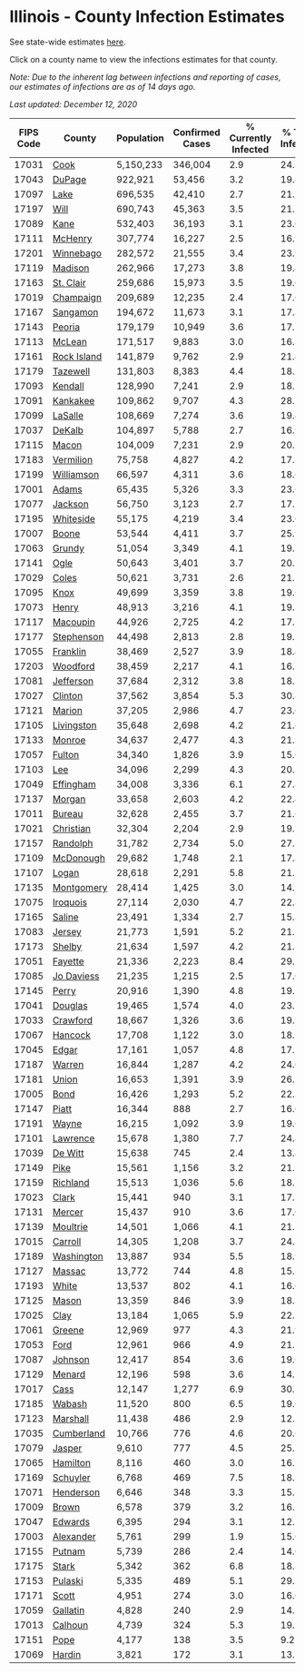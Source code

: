 # Illinois - County Infection Estimates

See state-wide estimates [here](/infections/us-il).

Click on a county name to view the infections estimates for that county.

*Note: Due to the inherent lag between infections and reporting of cases, our estimates of infections are as of 14 days ago.*

*Last updated: December 12, 2020*

|   FIPS Code |                     County |   Population |   Confirmed Cases |   % Currently Infected |   % Total Infected |
|-------------|----------------------------|--------------|-------------------|------------------------|--------------------|
|       17031 |               [Cook](cook) |    5,150,233 |           346,004 |                    2.9 |               24.8 |
|       17043 |           [DuPage](dupage) |      922,921 |            53,456 |                    3.2 |               19.4 |
|       17097 |               [Lake](lake) |      696,535 |            42,410 |                    2.7 |               21.7 |
|       17197 |               [Will](will) |      690,743 |            45,363 |                    3.5 |               21.7 |
|       17089 |               [Kane](kane) |      532,403 |            36,193 |                    3.1 |               23.0 |
|       17111 |         [McHenry](mchenry) |      307,774 |            16,227 |                    2.5 |               16.9 |
|       17201 |     [Winnebago](winnebago) |      282,572 |            21,555 |                    3.4 |               23.9 |
|       17119 |         [Madison](madison) |      262,966 |            17,273 |                    3.8 |               19.4 |
|       17163 |     [St. Clair](st.-clair) |      259,686 |            15,973 |                    3.5 |               19.0 |
|       17019 |     [Champaign](champaign) |      209,689 |            12,235 |                    2.4 |               17.6 |
|       17167 |       [Sangamon](sangamon) |      194,672 |            11,673 |                    3.1 |               17.8 |
|       17143 |           [Peoria](peoria) |      179,179 |            10,949 |                    3.6 |               17.7 |
|       17113 |           [McLean](mclean) |      171,517 |             9,883 |                    3.0 |               16.8 |
|       17161 | [Rock Island](rock-island) |      141,879 |             9,762 |                    2.9 |               21.4 |
|       17179 |       [Tazewell](tazewell) |      131,803 |             8,383 |                    4.4 |               18.1 |
|       17093 |         [Kendall](kendall) |      128,990 |             7,241 |                    2.9 |               18.1 |
|       17091 |       [Kankakee](kankakee) |      109,862 |             9,707 |                    4.3 |               28.5 |
|       17099 |         [LaSalle](lasalle) |      108,669 |             7,274 |                    3.6 |               19.4 |
|       17037 |           [DeKalb](dekalb) |      104,897 |             5,788 |                    2.7 |               16.9 |
|       17115 |             [Macon](macon) |      104,009 |             7,231 |                    2.9 |               20.7 |
|       17183 |     [Vermilion](vermilion) |       75,758 |             4,827 |                    4.2 |               17.8 |
|       17199 |   [Williamson](williamson) |       66,597 |             4,311 |                    3.6 |               18.6 |
|       17001 |             [Adams](adams) |       65,435 |             5,326 |                    3.3 |               23.6 |
|       17077 |         [Jackson](jackson) |       56,750 |             3,123 |                    2.7 |               17.3 |
|       17195 |     [Whiteside](whiteside) |       55,175 |             4,219 |                    3.4 |               23.0 |
|       17007 |             [Boone](boone) |       53,544 |             4,411 |                    3.7 |               25.9 |
|       17063 |           [Grundy](grundy) |       51,054 |             3,349 |                    4.1 |               19.2 |
|       17141 |               [Ogle](ogle) |       50,643 |             3,401 |                    3.7 |               20.5 |
|       17029 |             [Coles](coles) |       50,621 |             3,731 |                    2.6 |               21.5 |
|       17095 |               [Knox](knox) |       49,699 |             3,359 |                    3.8 |               19.6 |
|       17073 |             [Henry](henry) |       48,913 |             3,216 |                    4.1 |               19.1 |
|       17117 |       [Macoupin](macoupin) |       44,926 |             2,725 |                    4.2 |               17.5 |
|       17177 |   [Stephenson](stephenson) |       44,498 |             2,813 |                    2.8 |               19.3 |
|       17055 |       [Franklin](franklin) |       38,469 |             2,527 |                    3.9 |               18.4 |
|       17203 |       [Woodford](woodford) |       38,459 |             2,217 |                    4.1 |               16.3 |
|       17081 |     [Jefferson](jefferson) |       37,684 |             2,312 |                    3.8 |               18.3 |
|       17027 |         [Clinton](clinton) |       37,562 |             3,854 |                    5.3 |               30.8 |
|       17121 |           [Marion](marion) |       37,205 |             2,986 |                    4.7 |               23.0 |
|       17105 |   [Livingston](livingston) |       35,648 |             2,698 |                    4.2 |               21.6 |
|       17133 |           [Monroe](monroe) |       34,637 |             2,477 |                    4.3 |               21.5 |
|       17057 |           [Fulton](fulton) |       34,340 |             1,826 |                    3.9 |               15.0 |
|       17103 |                 [Lee](lee) |       34,096 |             2,299 |                    4.3 |               20.1 |
|       17049 |     [Effingham](effingham) |       34,008 |             3,336 |                    6.1 |               27.8 |
|       17137 |           [Morgan](morgan) |       33,658 |             2,603 |                    4.2 |               22.4 |
|       17011 |           [Bureau](bureau) |       32,628 |             2,455 |                    3.7 |               21.6 |
|       17021 |     [Christian](christian) |       32,304 |             2,204 |                    2.9 |               19.5 |
|       17157 |       [Randolph](randolph) |       31,782 |             2,734 |                    5.0 |               27.3 |
|       17109 |     [McDonough](mcdonough) |       29,682 |             1,748 |                    2.1 |               17.8 |
|       17107 |             [Logan](logan) |       28,618 |             2,291 |                    5.8 |               21.3 |
|       17135 |   [Montgomery](montgomery) |       28,414 |             1,425 |                    3.0 |               14.5 |
|       17075 |       [Iroquois](iroquois) |       27,114 |             2,030 |                    4.7 |               22.8 |
|       17165 |           [Saline](saline) |       23,491 |             1,334 |                    2.7 |               15.8 |
|       17083 |           [Jersey](jersey) |       21,773 |             1,591 |                    5.2 |               21.1 |
|       17173 |           [Shelby](shelby) |       21,634 |             1,597 |                    4.2 |               21.3 |
|       17051 |         [Fayette](fayette) |       21,336 |             2,223 |                    8.4 |               29.1 |
|       17085 |   [Jo Daviess](jo-daviess) |       21,235 |             1,215 |                    2.5 |               17.0 |
|       17145 |             [Perry](perry) |       20,916 |             1,390 |                    4.8 |               19.1 |
|       17041 |         [Douglas](douglas) |       19,465 |             1,574 |                    4.0 |               23.7 |
|       17033 |       [Crawford](crawford) |       18,667 |             1,326 |                    3.6 |               19.9 |
|       17067 |         [Hancock](hancock) |       17,708 |             1,122 |                    3.0 |               18.3 |
|       17045 |             [Edgar](edgar) |       17,161 |             1,057 |                    4.8 |               17.2 |
|       17187 |           [Warren](warren) |       16,844 |             1,287 |                    4.2 |               24.0 |
|       17181 |             [Union](union) |       16,653 |             1,391 |                    3.9 |               26.1 |
|       17005 |               [Bond](bond) |       16,426 |             1,293 |                    5.2 |               22.3 |
|       17147 |             [Piatt](piatt) |       16,344 |               888 |                    2.7 |               16.0 |
|       17191 |             [Wayne](wayne) |       16,215 |             1,092 |                    3.9 |               19.0 |
|       17101 |       [Lawrence](lawrence) |       15,678 |             1,380 |                    7.7 |               24.4 |
|       17039 |         [De Witt](de-witt) |       15,638 |               745 |                    2.4 |               13.4 |
|       17149 |               [Pike](pike) |       15,561 |             1,156 |                    3.2 |               21.3 |
|       17159 |       [Richland](richland) |       15,513 |             1,036 |                    5.6 |               18.1 |
|       17023 |             [Clark](clark) |       15,441 |               940 |                    3.1 |               17.3 |
|       17131 |           [Mercer](mercer) |       15,437 |               910 |                    3.6 |               17.0 |
|       17139 |       [Moultrie](moultrie) |       14,501 |             1,066 |                    4.1 |               21.1 |
|       17015 |         [Carroll](carroll) |       14,305 |             1,208 |                    3.7 |               24.8 |
|       17189 |   [Washington](washington) |       13,887 |               934 |                    5.5 |               18.9 |
|       17127 |           [Massac](massac) |       13,772 |               744 |                    4.8 |               15.5 |
|       17193 |             [White](white) |       13,537 |               802 |                    4.1 |               16.0 |
|       17125 |             [Mason](mason) |       13,359 |               846 |                    3.9 |               18.3 |
|       17025 |               [Clay](clay) |       13,184 |             1,065 |                    5.9 |               22.7 |
|       17061 |           [Greene](greene) |       12,969 |               977 |                    4.3 |               21.9 |
|       17053 |               [Ford](ford) |       12,961 |               966 |                    4.9 |               21.1 |
|       17087 |         [Johnson](johnson) |       12,417 |               854 |                    3.6 |               19.6 |
|       17129 |           [Menard](menard) |       12,196 |               598 |                    3.6 |               14.1 |
|       17017 |               [Cass](cass) |       12,147 |             1,277 |                    6.9 |               30.7 |
|       17185 |           [Wabash](wabash) |       11,520 |               800 |                    6.5 |               19.0 |
|       17123 |       [Marshall](marshall) |       11,438 |               486 |                    2.9 |               12.2 |
|       17035 |   [Cumberland](cumberland) |       10,766 |               776 |                    4.6 |               20.6 |
|       17079 |           [Jasper](jasper) |        9,610 |               777 |                    4.5 |               25.2 |
|       17065 |       [Hamilton](hamilton) |        8,116 |               460 |                    3.0 |               16.3 |
|       17169 |       [Schuyler](schuyler) |        6,768 |               469 |                    7.5 |               18.3 |
|       17071 |     [Henderson](henderson) |        6,646 |               348 |                    3.3 |               15.3 |
|       17009 |             [Brown](brown) |        6,578 |               379 |                    3.2 |               16.5 |
|       17047 |         [Edwards](edwards) |        6,395 |               294 |                    3.1 |               12.7 |
|       17003 |     [Alexander](alexander) |        5,761 |               299 |                    1.9 |               15.0 |
|       17155 |           [Putnam](putnam) |        5,739 |               286 |                    2.4 |               14.0 |
|       17175 |             [Stark](stark) |        5,342 |               362 |                    6.8 |               18.8 |
|       17153 |         [Pulaski](pulaski) |        5,335 |               489 |                    5.1 |               29.3 |
|       17171 |             [Scott](scott) |        4,951 |               274 |                    3.0 |               16.0 |
|       17059 |       [Gallatin](gallatin) |        4,828 |               240 |                    2.9 |               14.2 |
|       17013 |         [Calhoun](calhoun) |        4,739 |               324 |                    5.3 |               19.1 |
|       17151 |               [Pope](pope) |        4,177 |               138 |                    3.5 |                9.2 |
|       17069 |           [Hardin](hardin) |        3,821 |               172 |                    3.1 |               13.1 |